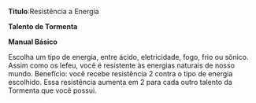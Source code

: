**Titulo**:Resistência a Energia

**Talento de Tormenta**

**Manual Básico**

 Escolha um tipo de energia, entre ácido, eletricidade, fogo, frio ou sônico. Assim como os lefeu, você é resistente às energias naturais de nosso mundo. Benefício: você recebe resistência 2 contra o tipo de energia escolhido. Essa resistência aumenta em 2 para cada outro talento da Tormenta que você possui.